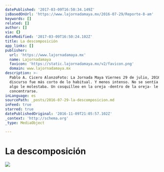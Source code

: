 ```yaml
---
datePublished: '2017-03-09T16:50:34.149Z'
isBasedOnUrl: 'https://www.lajornadamaya.mx/2016-07-29/Reporte-8-am'
keywords: []
related: []
author: []
via: {}
dateModified: '2017-03-09T16:50:24.102Z'
title: La descomposición
app_links: []
publisher:
  url: 'https://www.lajornadamaya.mx'
  name: Lajornadamaya
  favicon: 'https://static.lajornadamaya.mx/v2/favicon.png'
  domain: www.lajornadamaya.mx
description: >-
  Pablo A. Cicero AlonzoFoto: La Jornada Maya Viernes 29 de julio, 2016 Su
  discurso fue más corto de lo habitual. Y menos intenso. No se sentía mal, pero
  algo le molestaba. Un cosquilleo en la oreja -dentro de la oreja- le impedía
  concentrarse.
inLanguage: es
sourcePath: _posts/2016-07-29-la-descomposicion.md
inFeed: true
starred: true
datePublishedOriginal: '2016-11-09T21:05:57.102Z'
_context: 'http://schema.org'
_type: MediaObject

---
```

# La descomposición
![](https://the-grid-user-content.s3-us-west-2.amazonaws.com/9d019def-188f-4aa4-b4fd-2f0e16b38159.png)